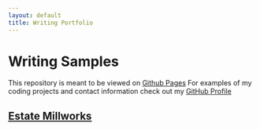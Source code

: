 ```yaml
---
layout: default
title: Writing Portfolio
---
```


# Writing Samples 
  
  This repository is meant to be viewed on [Github Pages](https://jonas-bird.github.io/writing-portfolio/)
  For examples of my coding projects and contact information check out my [GitHub Profile](https://github.com/jonas-bird)
  
## [Estate Millworks](./window-shutters.md)
